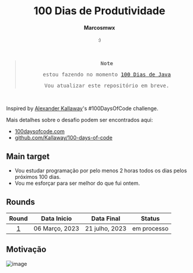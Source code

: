 <div align="center">
  <h1>100 Dias de Produtividade</h1>
  <h4>Marcosmwx</h4>
  <sub>:)</sub>
</div>

</br>
</br>

<samp align="center">

> **Note**
>
> estou fazendo no momento [100 Dias de Java](https://github.com/marcosmwx/100DaysOfCode)
>
> Vou atualizar este repositório em breve.

</samp>

</br>

Inspired by [Alexander Kallaway](https://github.com/Kallaway)'s #100DaysOfCode challenge.

Mais detalhes sobre o desafio podem ser encontrados aqui:

- [100daysofcode.com](http://100daysofcode.com/)
- [github.com/Kallaway/100-days-of-code](https://github.com/Kallaway/100-days-of-code)

## Main target

- Vou estudar programação por pelo menos 2 horas todos os dias pelos próximos 100 dias.
- Vou me esforçar para ser melhor do que fui ontem.

## Rounds

|         Round          |  Data Inicio    |      Data Final       |    Status    |
| :--------------------: | :-------------: | :------------------:  | :----------: |
| [1](/README.MD)         | 06 Março, 2023  |    21 julho, 2023     | em processo  |


## Motivação

![image](https://user-images.githubusercontent.com/87791042/223279548-00acad27-752e-45bc-91fe-eaff0a7bd485.png)

</div>
